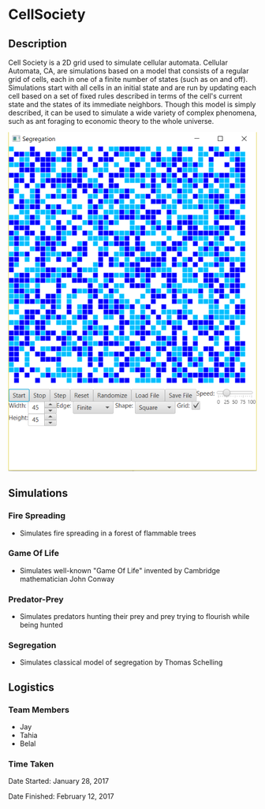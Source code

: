 # CellSociety

## Description
Cell Society is a 2D grid used to simulate cellular automata. Cellular Automata, CA, are simulations based on a model that consists of a regular grid of cells, each in one of a finite number of states (such as on and off). Simulations start with all cells in an initial state and are run by updating each cell based on a set of fixed rules described in terms of the cell's current state and the states of its immediate neighbors. Though this model is simply described, it can be used to simulate a wide variety of complex phenomena, such as ant foraging to economic theory to the whole universe.

![Cell Society Pic](https://raw.githubusercontent.com/belaltaher8/Cell-Society/master/CellSocietyPic.PNG)

## Simulations

### Fire Spreading
* Simulates fire spreading in a forest of flammable trees

### Game Of Life
* Simulates well-known "Game Of Life" invented by Cambridge mathematician John Conway


### Predator-Prey
* Simulates predators hunting their prey and prey trying to flourish while being hunted

### Segregation
* Simulates classical model of segregation by Thomas Schelling


## Logistics

### Team Members
* Jay
* Tahia
* Belal 

### Time Taken

Date Started: January 28, 2017

Date Finished: February 12, 2017



